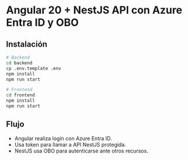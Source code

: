 # Angular 20 + NestJS API con Azure Entra ID y OBO

## Instalación

```bash
# Backend
cd backend
cp .env.template .env
npm install
npm run start

# Frontend
cd frontend
npm install
npm run start
```

## Flujo

- Angular realiza login con Azure Entra ID.
- Usa token para llamar a API NestJS protegida.
- NestJS usa OBO para autenticarse ante otros recursos.

